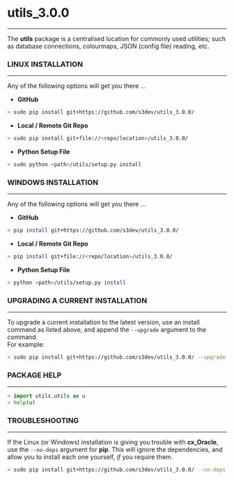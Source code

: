 
# utils_3.0.0
---
The **utils** package is a centralised location for commonly used utilities; such as database connections, colourmaps, JSON (config file) reading, etc.


### LINUX INSTALLATION
---
Any of the following options will get you there ...

- **GitHub**
```bash
> sudo pip install git+https://github.com/s3dev/utils_3.0.0/
```

- **Local / Remote Git Repo**
```bash
> sudo pip install git+file://<repo/location>/utils_3.0.0/
```

- **Python Setup File**
```bash
> sudo python <path>/utils/setup.py install
```


### WINDOWS INSTALLATION
---
Any of the following options will get you there ...

- **GitHub**
```bash
> pip install git+https://github.com/s3dev/utils_3.0.0/
```

- **Local / Remote Git Repo**
```bash
> pip install git+file://<repo/location>/utils_3.0.0/
```

- **Python Setup File**
```bash
> python <path>/utils/setup.py install
```


### UPGRADING A CURRENT INSTALLATION
---
To upgrade a current installation to the latest version, use an install command as listed above, and append the `--upgrade` argument to the command.  
For example:

```bash
> sudo pip install git+https://github.com/s3dev/utils_3.0.0/ --upgrade
```


### PACKAGE HELP
---
```python
> import utils.utils as u
> help(u)
```  


### TROUBLESHOOTING
---
If the Linux (or Windows) installation is giving you trouble with **cx_Oracle**, use the `--no-deps` argument for **pip**.  This will ignore the dependencies, and allow you to install each one yourself, *if* you require them.  

```bash
> sudo pip install git+https://github.com/s3dev/utils_3.0.0/ --no-deps
```
